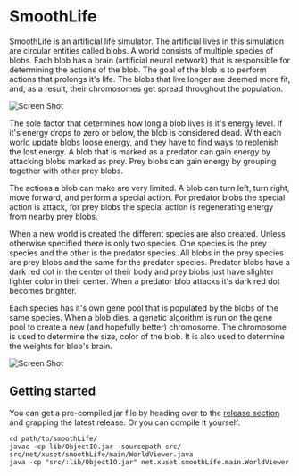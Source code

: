 SmoothLife
==========
SmoothLife is an artificial life simulator. The artificial lives in this simulation are circular entities called blobs. A world consists of multiple species of blobs. Each blob has a brain (artificial neural network) that is responsible for determining the actions of the blob. The goal of the blob is to perform actions that prolongs it's life. The blobs that live longer are deemed more fit, and, as a result, their chromosomes get spread throughout the population.

![Screen Shot](https://raw.github.com/xuset/SmoothLife/master/screenShot1.png)

The sole factor that determines how long a blob lives is it's energy level. If it's energy drops to zero or below, the blob is considered dead. With each world update blobs loose energy, and they have to find ways to replenish the lost energy. A blob that is marked as a predator can gain energy by attacking blobs marked as prey. Prey blobs can gain energy by grouping together with other prey blobs.

The actions a blob can make are very limited. A blob can turn left, turn right, move forward, and perform a special action. For predator blobs the special action is attack, for prey blobs the special action is regenerating energy from nearby prey blobs.

When a new world is created the different species are also created. Unless otherwise specified there is only two species. One species is the prey species and the other is the predator species. All blobs in the prey species are prey blobs and the same for the predator species. Predator blobs have a dark red dot in the center of their body and prey blobs just have slighter lighter color in their center. When a predator blob attacks it's dark red dot becomes brighter.

Each species has it's own gene pool that is populated by the blobs of the same species. When a blob dies, a genetic algorithm is run on the gene pool to create a new (and hopefully better) chromosome. The chromosome is used to determine the size, color of the blob. It is also used to determine the weights for blob's brain.

![Screen Shot](https://raw.github.com/xuset/SmoothLife/master/screenShot2.png)

Getting started
---------------
You can get a pre-compiled jar file by heading over to the [release section](https://github.com/xuset/SmoothLife/releases) and grapping the latest release. Or you can compile it yourself.
```
cd path/to/smoothLife/
javac -cp lib/ObjectIO.jar -sourcepath src/ src/net/xuset/smoothLife/main/WorldViewer.java
java -cp "src/:lib/ObjectIO.jar" net.xuset.smoothLife.main.WorldViewer

```
